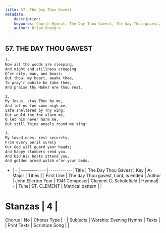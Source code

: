 ```yaml
---
title: 57. The Day Thou Gavest
metadata:
    description: 
    keywords: Church Hymnal, The Day Thou Gavest, The day Thou gavest, Lord, is ended, 
    author: Brian Onang'o
---
```



## 57. THE DAY THOU GAVEST

```txt
1.
Now all the woods are sleeping,
And night and stillness creeping
O’er city, man, and beast;
But thou, my heart, awake thee,
To pray’r awhile be take thee,
And praise thy Maker ere thou rest.

2.
My Jesus, stay Thou by me,
And let no foe come nigh me,
Safe sheltered by Thy wing;
But would the foe alarm me,
O let him never harm me,
But still Thine angels round me sing!

3.
My loved ones, rest securely,
From every peril surely
Our God will guard your heads;
And happy slumbers send you,
And bid His hosts attend you,
And golden armed watch o’er your beds.
```

- |   -  |
-------------|------------|
Title | The Day Thou Gavest |
Key | A♭ Major |
Titles |  |
First Line | The day Thou gavest, Lord, is ended |
Author | John Ellerton
Year | 1941
Composer| Clement C. Scholefield |
Hymnal|  - |
Tune| ST. CLEMENT |
Metrical pattern | |
# Stanzas | 4 |
Chorus | No |
Chorus Type | - |
Subjects | Worship: Evening Hymns |
Texts |  |
Print Texts | 
Scripture Song |  |
  
